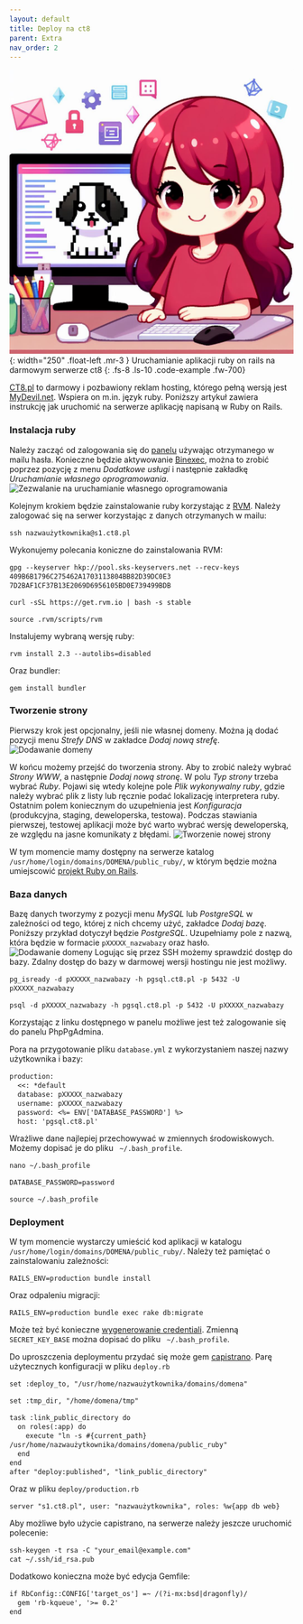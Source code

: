 ```yaml
---
layout: default
title: Deploy na ct8
parent: Extra
nav_order: 2
---
```

![](../../images/intros/oop.jpg){: width="250" .float-left .mr-3 }
Uruchamianie aplikacji ruby on rails na darmowym serwerze ct8
{: .fs-8 .ls-10 .code-example .fw-700}

[CT8.pl](https://www.ct8.pl/) to darmowy i pozbawiony reklam hosting, którego pełną wersją jest [MyDevil.net](https://www.mydevil.net/). Wspiera on m.in. język ruby. Poniższy artykuł zawiera instrukcję jak uruchomić na serwerze aplikację napisaną w Ruby on Rails.

### Instalacja ruby

Należy zacząć od zalogowania się do [panelu](https://panel.ct8.pl/) używając otrzymanego w mailu hasła. Konieczne będzie aktywowanie [Binexec](https://wiki.mydevil.net/Binexec), można to zrobić poprzez pozycję z menu _Dodatkowe usługi_ i następnie zakładkę _Uruchamianie własnego oprogramowania_.
![Zezwalanie na uruchamianie własnego oprogramowania](/assets/ct8/1.png)

Kolejnym krokiem będzie zainstalowanie ruby korzystając z [RVM](https://wiki.mydevil.net/RVM). Należy zalogować się na serwer korzystając z danych otrzymanych w mailu:
```
ssh nazwaużytkownika@s1.ct8.pl
```
Wykonujemy polecania koniczne do zainstalowania RVM:
```
gpg --keyserver hkp://pool.sks-keyservers.net --recv-keys 409B6B1796C275462A1703113804BB82D39DC0E3 7D2BAF1CF37B13E2069D6956105BD0E739499BDB
```
```
curl -sSL https://get.rvm.io | bash -s stable
```
```
source .rvm/scripts/rvm
```
Instalujemy wybraną wersję ruby:
```
rvm install 2.3 --autolibs=disabled
```
Oraz bundler:
```
gem install bundler
```

### Tworzenie strony

Pierwszy krok jest opcjonalny, jeśli nie własnej domeny. Można ją dodać pozycji menu _Strefy DNS_ w zakładce _Dodaj nową strefę_.
![Dodawanie domeny](/assets/ct8/2.png)

W końcu możemy przejść do tworzenia strony. Aby to zrobić należy wybrać _Strony WWW_, a następnie _Dodaj nową stronę_. W polu _Typ strony_ trzeba wybrać _Ruby_. Pojawi się wtedy kolejne pole _Plik wykonywalny ruby_, gdzie należy wybrać plik z listy lub ręcznie podać lokalizację interpretera ruby. Ostatnim polem koniecznym do uzupełnienia jest _Konfiguracja_ (produkcyjna, staging, deweloperska, testowa). Podczas stawiania pierwszej, testowej aplikacji może być warto wybrać wersję deweloperską, ze względu na jasne komunikaty z błędami.
![Tworzenie nowej strony](/assets/ct8/3.png)

W tym momencie mamy dostępny na serwerze katalog `/usr/home/login/domains/DOMENA/public_ruby/`, w którym będzie można umiejscowić [projekt Ruby on Rails](https://wiki.mydevil.net/Ruby_on_Rails).

### Baza danych

Bazę danych tworzymy z pozycji menu _MySQL_ lub _PostgreSQL_ w zależności od tego, której z nich chcemy użyć, zakładce _Dodaj bazę_. Poniższy przykład dotyczył będzie _PostgreSQL_. Uzupełniamy pole z nazwą, która będzie w formacie `pXXXXX_nazwabazy` oraz hasło.
![Dodawanie domeny](/assets/ct8/4.png)
Logując się przez SSH możemy sprawdzić dostęp do bazy. Zdalny dostęp do bazy w darmowej wersji hostingu nie jest możliwy.
```
pg_isready -d pXXXXX_nazwabazy -h pgsql.ct8.pl -p 5432 -U pXXXXX_nazwabazy
```
```
psql -d pXXXXX_nazwabazy -h pgsql.ct8.pl -p 5432 -U pXXXXX_nazwabazy
```
Korzystając z linku dostępnego w panelu możliwe jest też zalogowanie się do panelu PhpPgAdmina.

Pora na przygotowanie pliku `database.yml` z wykorzystaniem naszej nazwy użytkownika i bazy:
```
production:
  <<: *default
  database: pXXXXX_nazwabazy
  username: pXXXXX_nazwabazy
  password: <%= ENV['DATABASE_PASSWORD'] %>
  host: 'pgsql.ct8.pl'
```

Wrażliwe dane najlepiej przechowywać w zmiennych środowiskowych. Możemy dopisać je do pliku ` ~/.bash_profile`.
```
nano ~/.bash_profile
```
```
DATABASE_PASSWORD=password
```
```
source ~/.bash_profile
```

### Deployment

W tym momencie wystarczy umieścić kod aplikacji w katalogu `/usr/home/login/domains/DOMENA/public_ruby/`. Należy też pamiętać o zainstalowaniu zależności:
```
RAILS_ENV=production bundle install
```
Oraz odpaleniu migracji:
```
RAILS_ENV=production bundle exec rake db:migrate
```
Może też być konieczne [wygenerowanie credentiali](https://guides.rubyonrails.org/security.html#custom-credentials). Zmienną `SECRET_KEY_BASE` można dopisać do pliku ` ~/.bash_profile`.

Do uproszczenia deploymentu przydać się może gem [capistrano](https://github.com/capistrano/capistrano).
Parę użytecznych konfiguracji w pliku `deploy.rb`
```
set :deploy_to, "/usr/home/nazwaużytkownika/domains/domena"
```
```
set :tmp_dir, "/home/domena/tmp"
```
```
task :link_public_directory do
  on roles(:app) do
    execute "ln -s #{current_path} /usr/home/nazwaużytkownika/domains/domena/public_ruby"
  end
end
after "deploy:published", "link_public_directory"
```
Oraz w pliku `deploy/production.rb`
```
server "s1.ct8.pl", user: "nazwaużytkownika", roles: %w{app db web}
```
Aby możliwe było użycie capistrano, na serwerze należy jeszcze uruchomić polecenie:
```
ssh-keygen -t rsa -C "your_email@example.com"
cat ~/.ssh/id_rsa.pub
```

Dodatkowo konieczna może być edycja Gemfile:
```
if RbConfig::CONFIG['target_os'] =~ /(?i-mx:bsd|dragonfly)/
  gem 'rb-kqueue', '>= 0.2'
end
```